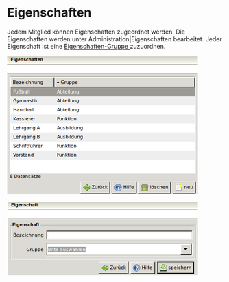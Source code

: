 # Eigenschaften

Jedem Mitglied können Eigenschaften zugeordnet werden. Die Eigenschaften werden unter Administration\|Eigenschaften bearbeitet. Jeder Eigenschaft ist eine [Eigenschaften-Gruppe ](eigenschaften-gruppen.md)zuzuordnen.

![](../../.gitbook/assets/eigenschaftuebersicht.png)

![](../../.gitbook/assets/eigenschaft.png)

